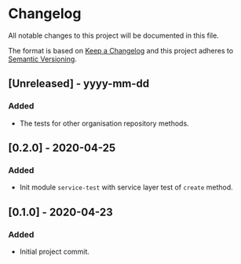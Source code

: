 # Changelog

All notable changes to this project will be documented in this file.

The format is based on [Keep a Changelog](http://keepachangelog.com/) and this project adheres to [Semantic Versioning](http://semver.org/).

## [Unreleased] - yyyy-mm-dd

### Added

- The tests for other organisation repository methods.

## [0.2.0] - 2020-04-25

### Added
- Init module `service-test` with service layer test of `create` method.

## [0.1.0] - 2020-04-23

### Added
- Initial project commit.